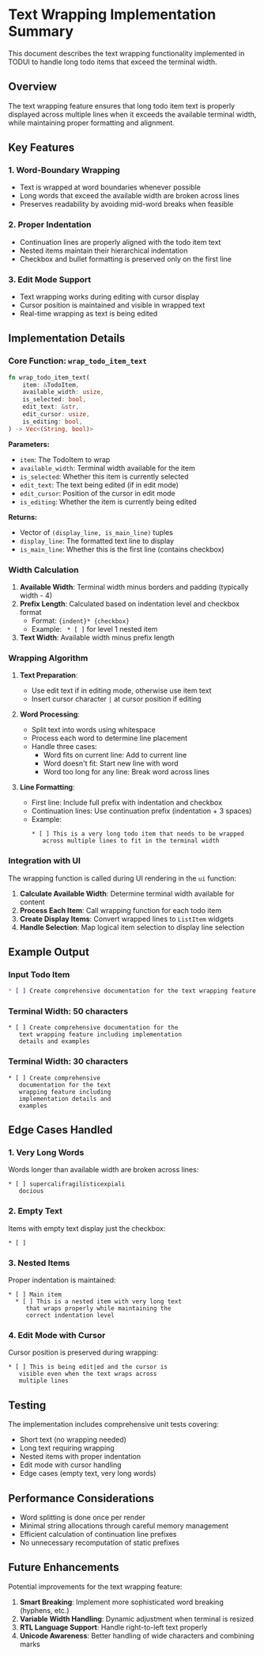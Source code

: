 # Text Wrapping Implementation Summary

This document describes the text wrapping functionality implemented in TODUI to handle long todo items that exceed the terminal width.

## Overview

The text wrapping feature ensures that long todo item text is properly displayed across multiple lines when it exceeds the available terminal width, while maintaining proper formatting and alignment.

## Key Features

### 1. Word-Boundary Wrapping
- Text is wrapped at word boundaries whenever possible
- Long words that exceed the available width are broken across lines
- Preserves readability by avoiding mid-word breaks when feasible

### 2. Proper Indentation
- Continuation lines are properly aligned with the todo item text
- Nested items maintain their hierarchical indentation
- Checkbox and bullet formatting is preserved only on the first line

### 3. Edit Mode Support
- Text wrapping works during editing with cursor display
- Cursor position is maintained and visible in wrapped text
- Real-time wrapping as text is being edited

## Implementation Details

### Core Function: `wrap_todo_item_text`

```rust
fn wrap_todo_item_text(
    item: &TodoItem,
    available_width: usize,
    is_selected: bool,
    edit_text: &str,
    edit_cursor: usize,
    is_editing: bool,
) -> Vec<(String, bool)>
```

**Parameters:**
- `item`: The TodoItem to wrap
- `available_width`: Terminal width available for the item
- `is_selected`: Whether this item is currently selected
- `edit_text`: The text being edited (if in edit mode)
- `edit_cursor`: Position of the cursor in edit mode
- `is_editing`: Whether the item is currently being edited

**Returns:**
- Vector of `(display_line, is_main_line)` tuples
- `display_line`: The formatted text line to display
- `is_main_line`: Whether this is the first line (contains checkbox)

### Width Calculation

1. **Available Width**: Terminal width minus borders and padding (typically width - 4)
2. **Prefix Length**: Calculated based on indentation level and checkbox format
   - Format: `{indent}* {checkbox} ` 
   - Example: `  * [ ] ` for level 1 nested item
3. **Text Width**: Available width minus prefix length

### Wrapping Algorithm

1. **Text Preparation**: 
   - Use edit text if in editing mode, otherwise use item text
   - Insert cursor character `|` at cursor position if editing

2. **Word Processing**:
   - Split text into words using whitespace
   - Process each word to determine line placement
   - Handle three cases:
     - Word fits on current line: Add to current line
     - Word doesn't fit: Start new line with word
     - Word too long for any line: Break word across lines

3. **Line Formatting**:
   - First line: Include full prefix with indentation and checkbox
   - Continuation lines: Use continuation prefix (indentation + 3 spaces)
   - Example:
     ```
     * [ ] This is a very long todo item that needs to be wrapped
        across multiple lines to fit in the terminal width
     ```

### Integration with UI

The wrapping function is called during UI rendering in the `ui` function:

1. **Calculate Available Width**: Determine terminal width available for content
2. **Process Each Item**: Call wrapping function for each todo item
3. **Create Display Items**: Convert wrapped lines to `ListItem` widgets
4. **Handle Selection**: Map logical item selection to display line selection

## Example Output

### Input Todo Item
```markdown
* [ ] Create comprehensive documentation for the text wrapping feature including implementation details and examples
```

### Terminal Width: 50 characters
```
* [ ] Create comprehensive documentation for the
   text wrapping feature including implementation
   details and examples
```

### Terminal Width: 30 characters
```
* [ ] Create comprehensive
   documentation for the text
   wrapping feature including
   implementation details and
   examples
```

## Edge Cases Handled

### 1. Very Long Words
Words longer than available width are broken across lines:
```
* [ ] supercalifragilisticexpiali
   docious
```

### 2. Empty Text
Items with empty text display just the checkbox:
```
* [ ] 
```

### 3. Nested Items
Proper indentation is maintained:
```
* [ ] Main item
  * [ ] This is a nested item with very long text
     that wraps properly while maintaining the
     correct indentation level
```

### 4. Edit Mode with Cursor
Cursor position is preserved during wrapping:
```
* [ ] This is being edit|ed and the cursor is
   visible even when the text wraps across
   multiple lines
```

## Testing

The implementation includes comprehensive unit tests covering:
- Short text (no wrapping needed)
- Long text requiring wrapping
- Nested items with proper indentation
- Edit mode with cursor handling
- Edge cases (empty text, very long words)

## Performance Considerations

- Word splitting is done once per render
- Minimal string allocations through careful memory management
- Efficient calculation of continuation line prefixes
- No unnecessary recomputation of static prefixes

## Future Enhancements

Potential improvements for the text wrapping feature:

1. **Smart Breaking**: Implement more sophisticated word breaking (hyphens, etc.)
2. **Variable Width Handling**: Dynamic adjustment when terminal is resized
3. **RTL Language Support**: Handle right-to-left text properly
4. **Unicode Awareness**: Better handling of wide characters and combining marks
